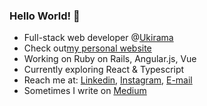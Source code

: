 ### Hello World! 👋

- Full-stack web developer @[Ukirama](https://ukirama.com/)
- Check out[my personal website](azmi.live)
- Working on Ruby on Rails, Angular.js, Vue
- Currently exploring React & Typescript
- Reach me at: [Linkedin](https://www.linkedin.com/in/azmi6298/), [Instagram](instagram.com/azmi6298), [E-mail](mailto:azmi.filkom@gmail.com)
- Sometimes I write on [Medium](https://medium.com/@azmi6298)
